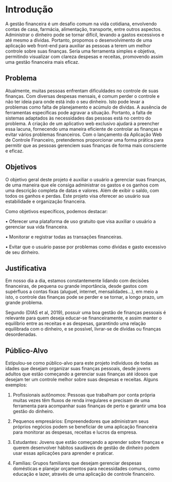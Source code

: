 # Introdução
A gestão financeira é um desafio comum na vida cotidiana, envolvendo contas de casa, farmácia, alimentação, transporte, entre outros aspectos. Administrar o dinheiro pode se tornar difícil, levando a gastos excessivos e até mesmo a dívidas.
Portanto, propomos o desenvolvimento de uma aplicação web front-end para auxiliar as pessoas a terem um melhor controle sobre suas finanças. Seria uma ferramenta simples e objetiva, permitindo visualizar com clareza despesas e receitas, promovendo assim uma gestão financeira mais eficaz.

## Problema
Atualmente, muitas pessoas enfrentam dificuldades no controle de suas finanças. Com diversas despesas mensais, é comum perder o controle e não ter ideia para onde está indo o seu dinheiro. Isto pode levar a problemas como falta de planejamento e acúmulo de dívidas.
A ausência de ferramentas específicas pode agravar a situação.
Portanto, a falta de sistemas adaptados às necessidades das pessoas está no centro do problema. A criação de um aplicativo web exclusivo ajudará a preencher essa lacuna, fornecendo uma maneira eficiente de controlar as finanças e evitar vários problemas financeiros.
Com o lançamento da Aplicação Web de Controle Financeiro, pretendemos proporcionar uma forma prática para permitir que as pessoas gerenciem suas finanças de forma mais consciente e eficaz.

## Objetivos

O objetivo geral deste projeto é auxiliar o usuário a gerenciar suas finanças, de uma maneira que ele consiga administrar os gastos e os ganhos com uma descrição completa de datas e valores. Além de exibir o saldo, com todos os ganhos e perdas. Este projeto visa oferecer ao usuário sua estabilidade e organização financeira. 

Como objetivos específicos, podemos destacar: 

•	Oferecer uma plataforma de uso gratuito que visa auxiliar o usuário a gerenciar sua vida financeira. 

•	Monitorar e registrar todas as transações financeiras. 

•	Evitar que o usuário passe por problemas como dívidas e gasto excessivo de seu dinheiro.

 

## Justificativa
Em nosso dia a dia, estamos constantemente lidando com decisões financeiras, de pequena ou grande importância, desde gastos com supérfluos a contas fixas (aluguel, internet, mensalidades...), em meio a isto, o controle das finanças pode se perder e se tornar, a longo prazo, um grande problema. 

Segundo (DIAS et al, 2019), possuir uma boa gestão de finanças pessoais é relevante para quem deseja educar-se financeiramente, e assim manter o equilíbrio entre as receitas e as despesas, garantindo uma relação equilibrada com o dinheiro, e se possível, livrar-se de dívidas ou finanças desordenadas.


## Público-Alvo
Estipulou-se como público-alvo para este projeto indivíduos de todas as idades que desejam organizar suas finanças pessoais, desde jovens adultos que estão começando a gerenciar suas finanças até idosos que desejam ter um controle melhor sobre suas despesas e receitas. Alguns exemplos: 

1.	Profissionais autônomos: Pessoas que trabalham por conta própria muitas vezes têm fluxos de renda irregulares e precisam de uma ferramenta para acompanhar suas finanças de perto e garantir uma boa gestão do dinheiro. 

2.	Pequenos empresários: Empreendedores que administram seus próprios negócios podem se beneficiar de uma aplicação financeira para monitorar as despesas, receitas e lucros da empresa. 

3.	Estudantes: Jovens que estão começando a aprender sobre finanças e querem desenvolver hábitos saudáveis de gestão de dinheiro podem usar essas aplicações para aprender e praticar. 

4.	Famílias: Grupos familiares que desejam gerenciar despesas domésticas e planejar orçamentos para necessidades comuns, como educação e lazer, através de uma aplicação de controle financeiro.


